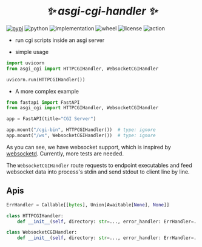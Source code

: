 <h1 align="center"><i>✨ asgi-cgi-handler ✨ </i></h1>

[![pypi](https://img.shields.io/pypi/v/asgi-cgi-handler.svg)](https://pypi.org/project/asgi-cgi-handler/)
![python](https://img.shields.io/pypi/pyversions/asgi-cgi-handler)
![implementation](https://img.shields.io/pypi/implementation/asgi-cgi-handler)
![wheel](https://img.shields.io/pypi/wheel/asgi-cgi-handler)
![license](https://img.shields.io/github/license/synodriver/asgi-cgi-handler.svg)
![action](https://img.shields.io/github/workflow/status/synodriver/asgi-cgi-handler/build%20wheel)

- run cgi scripts inside an asgi server


- simple usage
```python
import uvicorn
from asgi_cgi import HTTPCGIHandler, WebsocketCGIHandler

uvicorn.run(HTTPCGIHandler())
```

- A more complex example
```python
from fastapi import FastAPI
from asgi_cgi import HTTPCGIHandler, WebsocketCGIHandler

app = FastAPI(title="CGI Server")

app.mount("/cgi-bin", HTTPCGIHandler())  # type: ignore
app.mount("/ws", WebsocketCGIHandler())  # type: ignore
```

As you can see, we have websocket support, which is inspired by
[websocketd](https://github.com/joewalnes/websocketd). Currently, more tests are needed.

The ```WebsocketCGIHandler``` route requests to endpoint executables and feed websocket data
into process's stdin and send stdout to client line by line.



## Apis

```python
ErrHandler = Callable[[bytes], Union[Awaitable[None], None]]

class HTTPCGIHandler:
    def __init__(self, directory: str=..., error_handler: ErrHandler=...) -> None: ...

class WebsocketCGIHandler:
    def __init__(self, directory: str=..., error_handler: ErrHandler=...) -> None: ...

```